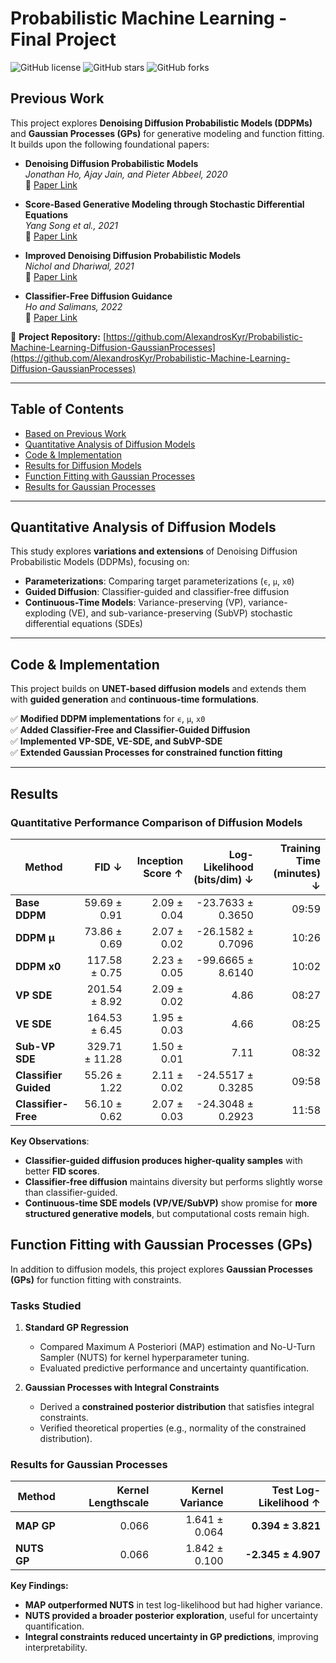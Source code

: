 # Probabilistic Machine Learning - Final Project

![GitHub license](https://img.shields.io/github/license/AlexandrosKyr/Probabilistic-Machine-Learning-Diffusion-GaussianProcesses)
![GitHub stars](https://img.shields.io/github/stars/AlexandrosKyr/Probabilistic-Machine-Learning-Diffusion-GaussianProcesses?style=social)
![GitHub forks](https://img.shields.io/github/forks/AlexandrosKyr/Probabilistic-Machine-Learning-Diffusion-GaussianProcesses?style=social)

## Previous Work

This project explores **Denoising Diffusion Probabilistic Models (DDPMs)** and **Gaussian Processes (GPs)** for generative modeling and function fitting. It builds upon the following foundational papers:

- **Denoising Diffusion Probabilistic Models**  
  *Jonathan Ho, Ajay Jain, and Pieter Abbeel, 2020*  
  📄 [Paper Link](https://arxiv.org/abs/2006.11239)  

- **Score-Based Generative Modeling through Stochastic Differential Equations**  
  *Yang Song et al., 2021*  
  📄 [Paper Link](https://arxiv.org/abs/2011.13456)  

- **Improved Denoising Diffusion Probabilistic Models**  
  *Nichol and Dhariwal, 2021*  
  📄 [Paper Link](https://arxiv.org/abs/2102.09672)  

- **Classifier-Free Diffusion Guidance**  
  *Ho and Salimans, 2022*  
  📄 [Paper Link](https://arxiv.org/abs/2207.12598)  

🔗 **Project Repository:** [https://github.com/AlexandrosKyr/Probabilistic-Machine-Learning-Diffusion-GaussianProcesses](https://github.com/AlexandrosKyr/Probabilistic-Machine-Learning-Diffusion-GaussianProcesses)  

---

## Table of Contents
- [Based on Previous Work](#-based-on-previous-work)
- [Quantitative Analysis of Diffusion Models](#-quantitative-analysis-of-diffusion-models)
- [Code & Implementation](#️-code--implementation)
- [Results for Diffusion Models](#-results)
- [Function Fitting with Gaussian Processes](#-function-fitting-with-gaussian-processes)
- [Results for Gaussian Processes](#-results-gaussian-processes)
---

## Quantitative Analysis of Diffusion Models

This study explores **variations and extensions** of Denoising Diffusion Probabilistic Models (DDPMs), focusing on:
- **Parameterizations**: Comparing target parameterizations (`ϵ`, `µ`, `x0`)  
- **Guided Diffusion**: Classifier-guided and classifier-free diffusion  
- **Continuous-Time Models**: Variance-preserving (VP), variance-exploding (VE), and sub-variance-preserving (SubVP) stochastic differential equations (SDEs)  

---

## Code & Implementation
This project builds on **UNET-based diffusion models** and extends them with **guided generation** and **continuous-time formulations**. 

✅ **Modified DDPM implementations** for `ϵ`, `µ`, `x0`  
✅ **Added Classifier-Free and Classifier-Guided Diffusion**  
✅ **Implemented VP-SDE, VE-SDE, and SubVP-SDE**  
✅ **Extended Gaussian Processes for constrained function fitting**  

---

## Results

### **Quantitative Performance Comparison of Diffusion Models**

| **Method**              | **FID ↓**          | **Inception Score ↑** | **Log-Likelihood (bits/dim) ↓** | **Training Time (minutes) ↓** |
|-------------------------|-------------------:|----------------------:|-------------------------------:|----------------------------:|
| **Base DDPM**          | 59.69 ± 0.91       | 2.09 ± 0.04           | -23.7633 ± 0.3650              | 09:59                       |
| **DDPM µ**             | 73.86 ± 0.69       | 2.07 ± 0.02           | -26.1582 ± 0.7096              | 10:26                       |
| **DDPM x0**            | 117.58 ± 0.75      | 2.23 ± 0.05           | -99.6665 ± 8.6140              | 10:02                       |
| **VP SDE**             | 201.54 ± 8.92      | 2.09 ± 0.02           | 4.86                            | 08:27                       |
| **VE SDE**             | 164.53 ± 6.45      | 1.95 ± 0.03           | 4.66                            | 08:25                       |
| **Sub-VP SDE**         | 329.71 ± 11.28     | 1.50 ± 0.01           | 7.11                            | 08:32                       |
| **Classifier Guided**  | 55.26 ± 1.22       | 2.11 ± 0.02           | -24.5517 ± 0.3285              | 09:58                       |
| **Classifier-Free**    | 56.10 ± 0.62       | 2.07 ± 0.03           | -24.3048 ± 0.2923              | 11:58                       |

 **Key Observations**:  
- **Classifier-guided diffusion produces higher-quality samples** with better **FID scores**.  
- **Classifier-free diffusion** maintains diversity but performs slightly worse than classifier-guided.  
- **Continuous-time SDE models (VP/VE/SubVP)** show promise for **more structured generative models**, but computational costs remain high.  

## Function Fitting with Gaussian Processes (GPs)

In addition to diffusion models, this project explores **Gaussian Processes (GPs)** for function fitting with constraints.

### **Tasks Studied**
1. **Standard GP Regression**  
   - Compared Maximum A Posteriori (MAP) estimation and No-U-Turn Sampler (NUTS) for kernel hyperparameter tuning.
   - Evaluated predictive performance and uncertainty quantification.

2. **Gaussian Processes with Integral Constraints**  
   - Derived a **constrained posterior distribution** that satisfies integral constraints.
   - Verified theoretical properties (e.g., normality of the constrained distribution).

### **Results for Gaussian Processes**

| **Method**  | **Kernel Lengthscale** | **Kernel Variance** | **Test Log-Likelihood ↑** |
|------------|----------------------:|-------------------:|--------------------------:|
| **MAP GP** | 0.066                 | 1.641 ± 0.064      | **0.394 ± 3.821**        |
| **NUTS GP** | 0.066                 | 1.842 ± 0.100      | **-2.345 ± 4.907**       |

**Key Findings:**
- **MAP outperformed NUTS** in test log-likelihood but had higher variance.
- **NUTS provided a broader posterior exploration**, useful for uncertainty quantification.
- **Integral constraints reduced uncertainty in GP predictions**, improving interpretability.

